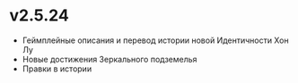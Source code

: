 # v2.5.24
- Геймплейные описания и перевод истории новой Идентичности Хон Лу
- Новые достижения Зеркального подземелья
- Правки в истории
